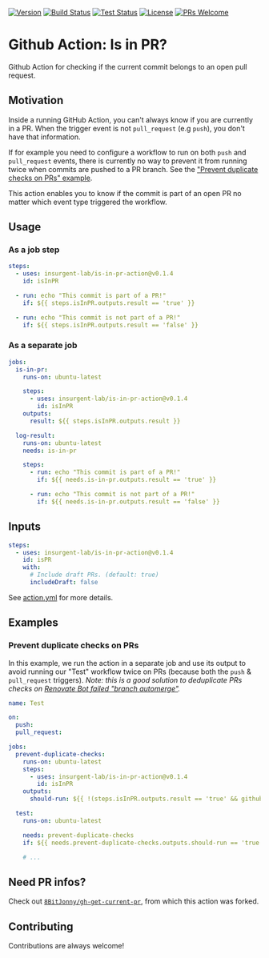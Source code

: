 [![Version](https://img.shields.io/github/v/release/insurgent-lab/is-in-pr-action.svg?display_name=tag&sort=semver)](https://github.com/insurgent-lab/is-in-pr-action/releases)
[![Build Status](https://github.com/insurgent-lab/is-in-pr-action/actions/workflows/build.yml/badge.svg)](https://github.com/insurgent-lab/is-in-pr-action/actions/workflows/build.yml)
[![Test Status](https://github.com/insurgent-lab/is-in-pr-action/actions/workflows/test.yml/badge.svg)](https://github.com/insurgent-lab/is-in-pr-action/actions/workflows/test.yml)
[![License](https://img.shields.io/github/license/insurgent-lab/is-in-pr-action.svg)](https://github.com/insurgent-lab/is-in-pr-action/blob/main/LICENSE)
[![PRs Welcome](https://img.shields.io/badge/PRs-welcome-brightgreen.svg)](http://makeapullrequest.com)

# Github Action: Is in PR?

Github Action for checking if the current commit belongs to an open pull request.

## Motivation

Inside a running GitHub Action, you can't always know if you are currently in a PR. When the trigger event is not `pull_request` (e.g `push`), you don't have that information.

If for example you need to configure a workflow to run on both `push` and `pull_request` events, there is currently no way to prevent it from running twice when commits are pushed to a PR branch. See the ["Prevent duplicate checks on PRs" example](#prevent-duplicate-checks-on-prs).

This action enables you to know if the commit is part of an open PR no matter which event type triggered the workflow.

## Usage

### As a job step

```yml
steps:
  - uses: insurgent-lab/is-in-pr-action@v0.1.4
    id: isInPR

  - run: echo "This commit is part of a PR!"
    if: ${{ steps.isInPR.outputs.result == 'true' }}

  - run: echo "This commit is not part of a PR!"
    if: ${{ steps.isInPR.outputs.result == 'false' }}
```

### As a separate job

```yml
jobs:
  is-in-pr:
    runs-on: ubuntu-latest

    steps:
      - uses: insurgent-lab/is-in-pr-action@v0.1.4
        id: isInPR
    outputs:
      result: ${{ steps.isInPR.outputs.result }}

  log-result:
    runs-on: ubuntu-latest
    needs: is-in-pr

    steps:
      - run: echo "This commit is part of a PR!"
        if: ${{ needs.is-in-pr.outputs.result == 'true' }}

      - run: echo "This commit is not part of a PR!"
        if: ${{ needs.is-in-pr.outputs.result == 'false' }}
```

## Inputs

```yml
steps:
  - uses: insurgent-lab/is-in-pr-action@v0.1.4
    id: isPR
    with:
      # Include draft PRs. (default: true)
      includeDraft: false
```

See [action.yml](action.yml) for more details.

## Examples

### Prevent duplicate checks on PRs

In this example, we run the action in a separate job and use its output to avoid running our "Test" workflow twice on PRs (because both the `push` & `pull_request` triggers). _Note: this is a good solution to deduplicate PRs checks on [Renovate Bot failed "branch automerge"](https://docs.renovatebot.com/key-concepts/automerge/#branch-vs-pr-automerging)._

```yml
name: Test

on:
  push:
  pull_request:

jobs:
  prevent-duplicate-checks:
    runs-on: ubuntu-latest
    steps:
      - uses: insurgent-lab/is-in-pr-action@v0.1.4
        id: isInPR
    outputs:
      should-run: ${{ !(steps.isInPR.outputs.result == 'true' && github.event_name == 'push') }}

  test:
    runs-on: ubuntu-latest

    needs: prevent-duplicate-checks
    if: ${{ needs.prevent-duplicate-checks.outputs.should-run == 'true' }}

    # ...
```

## Need PR infos?

Check out [`8BitJonny/gh-get-current-pr`](https://github.com/8BitJonny/gh-get-current-pr), from which this action was forked.

## Contributing

Contributions are always welcome!
